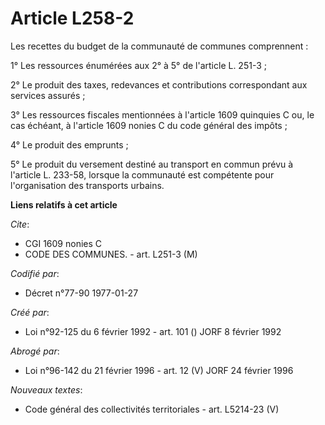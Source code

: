 # Article L258-2

Les recettes du budget de la communauté de communes comprennent :

1° Les ressources énumérées aux 2° à 5° de l'article L. 251-3 ;

2° Le produit des taxes, redevances et contributions correspondant aux services assurés ;

3° Les ressources fiscales mentionnées à l'article 1609 quinquies C ou, le cas échéant, à l'article 1609 nonies C du code
général des impôts ;

4° Le produit des emprunts ;

5° Le produit du versement destiné au transport en commun prévu à l'article L. 233-58, lorsque la communauté est compétente
pour l'organisation des transports urbains.

**Liens relatifs à cet article**

_Cite_:

  - CGI 1609 nonies C
  - CODE DES COMMUNES. - art. L251-3 (M)

_Codifié par_:

  - Décret n°77-90 1977-01-27

_Créé par_:

  - Loi n°92-125 du 6 février 1992 - art. 101 () JORF 8 février 1992

_Abrogé par_:

  - Loi n°96-142 du 21 février 1996 - art. 12 (V) JORF 24 février 1996

_Nouveaux textes_:

  - Code général des collectivités territoriales - art. L5214-23 (V)
